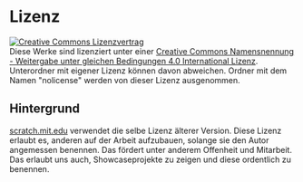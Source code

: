 Lizenz
======

[![Creative Commons Lizenzvertrag](https://i.creativecommons.org/l/by-sa/4.0/88x31.png)](http://creativecommons.org/licenses/by-sa/4.0/)  
Diese Werke sind lizenziert unter einer [Creative Commons Namensnennung - Weitergabe unter gleichen Bedingungen 4.0 International Lizenz](http://creativecommons.org/licenses/by-sa/4.0/). Unterordner mit eigener Lizenz können davon abweichen. Ordner mit dem Namen "nolicense" werden von dieser Lizenz ausgenommen. 

Hintergrund
-----------

[scratch.mit.edu](https://scratch.mit.edu) verwendet die selbe Lizenz älterer Version. 
Diese Lizenz erlaubt es, anderen auf der Arbeit aufzubauen, solange sie den Autor angemessen benennen. Das fördert unter anderem Offenheit und Mitarbeit. Das erlaubt uns auch, Showcaseprojekte zu zeigen und diese ordentlich zu benennen.

